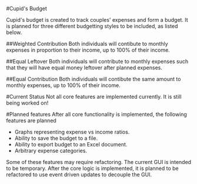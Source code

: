 #Cupid's Budget

Cupid's budget is created to track couples' expenses and form a budget. It is planned for three different budgetting styles to be included, as listed below.

##Weighted Contribution
Both individuals will contibute to monthly expenses in proportion to their income, up to 100% of their income.

##Equal Leftover
Both individuals will contribute to monthly expenses such that they will have equal money leftover after planned expenses.

##Equal Contribution
Both individuals will contibute the same amount to monthly expenses, up to 100% of their income.

#Current Status
Not all core features are implemented currently. It is still being worked on!

#Planned features
After all core functionality is implemented, the following features are planned

* Graphs representing expense vs income ratios.
* Ability to save the budget to a file.
* Ability to export budget to an Excel document.
* Arbitrary expense categories.

Some of these features may require refactoring. The current GUI is intended to be temporary. After the core logic is implemented, it is planned to be refactored to use event driven updates to decouple the GUI.
